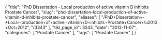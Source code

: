 {
    "title": "PhD Dissertation - Local production of active vitamin D inhibits Prostate Cancer",
    "slug": "phd-dissertation-local-production-of-active-vitamin-d-inhibits-prostate-cancer",
    "aliases": [
        "/PhD+Dissertation+-+Local+production+of+active+vitamin+D+inhibits+Prostate+Cancer+\u2013+Oct+2012",
        "/3343"
    ],
    "tiki_page_id": 3343,
    "date": "2012-11-07",
    "categories": [
        "Prostate Cancer"
    ],
    "tags": [
        "Prostate Cancer"
    ]
}